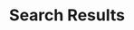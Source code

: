 ---
title: "Search Results"
page_header_bg: "images/bg/section-bg5.jpg"
description: "This is meta description"
layout: "search"
draft: false
---